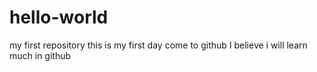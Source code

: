 # hello-world
my first repository
this is my first day come to github
I believe i will learn much in github
